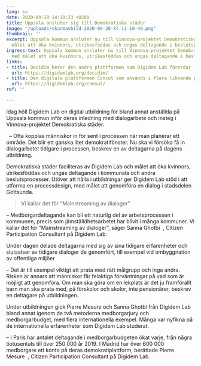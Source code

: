 ```yaml
---
lang: sv
date: 2020-09-28 14:18:23 +0200
title: Uppsala ansluter sig till Demokratiska städer
image: "/uploads/skarmavbild-2020-09-28-kl-11-10-49.png"
thumbnail: ''
excerpt: Uppsala kommun ansluter nu till Vinnova-projektet Demokratiska städer med
  målet att öka kvinnors, utrikesföddas och ungas deltagande i beslutsprocesser.
ingress-text: Uppsala kommun ansluter nu till Vinnova-projektet Demokratiska städer
  med målet att öka kvinnors, utrikesföddas och ungas deltagande i beslutsprocesser.
links:
- title: Decidim heter den andra plattformen som Digidem Lab förordar
  url: https://digidemlab.org/decidim/
- title: Den digitala plattformen Concul som används i flera liknande processer
  url: https://digidemlab.org/consul/
ref: ''

---
```

Idag höll Digidem Lab en digital utbildning för bland annat anställda på Uppsala kommun inför deras inledning med dialogarbete och insteg i Vinnova-projektet Demokratiska städer. 

  – Ofta kopplas människor in för sent i processen när man planerar ett område. Det blir ett ganska litet demokratifönster. Nu ska vi försöka få in dialogarbetet tidigare i processen, beskrev en av deltagarna på dagens utbildning.  
  
Demokratiska städer faciliteras av Digidem Lab och målet att öka kvinnors, utrikesföddas och ungas deltagande i kommunala och andra beslutsprocesser. Utöver att hålla i utbildningar ger Digidem Lab stöd i att utforma en processdesign, med målet att genomföra en dialog i stadsdelen Gottsunda.

> Vi kallar det för ”Mainstreaming av dialoger”

– Medborgardeltagande kan bli ett naturlig del av arbetsprocessen i kommunen, precis som jämställdhetsarbetet har blivit i många kommuner. Vi kallar det för ”Mainstreaming av dialoger”, säger Sanna Ghotbi  , Citizen Participation Consultant på Digidem Lab.  
  
Under dagen delade deltagarna med sig av sina tidigare erfarenheter och slutsatser av tidigare dialoger de genomfört, till exempel vid ombyggnation av offentliga miljöer 

– Det är till exempel viktigt att prata med rätt målgrupp och inga andra. Risken är annars att människor får felaktiga förväntningar på vad som är möjligt att genomföra. Om man ska göra om en lekplats är det ju framförallt barn man ska prata med, på förskolor och skolor, inte pensionärer, beskrev en deltagare på utbildningen. 

Under utbildningen gick Pierre Mesure och Sanna Ghotbi från Digidem Lab bland annat igenom de två metoderna medborgarjury och medborgarbudget, med flera internationella exempel. Många var nyfikna på de internationella erfarenheter som Digidem Lab studerat.

– I Paris har antalet deltagande i medborgarbudgeten ökat varje, från några tiotusentals till över 250 000 år 2019. I Madrid har över 600 000 medborgare ett konto på deras demokratiplattform, berättade Pierre Mesure  , Citizen Participation Consultant på Digidem Lab.